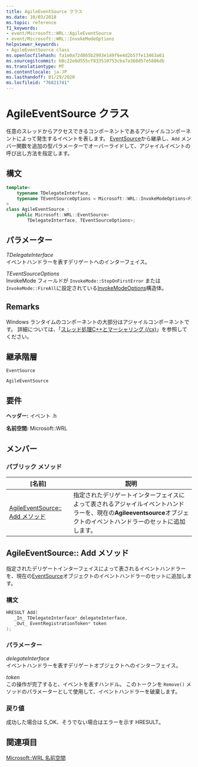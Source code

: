 ```yaml
---
title: AgileEventSource クラス
ms.date: 10/03/2018
ms.topic: reference
f1_keywords:
- event/Microsoft::WRL::AgileEventSource
- event/Microsoft::WRL::InvokeModeOptions
helpviewer_keywords:
- AgileEventSource class
ms.openlocfilehash: fa1e0a72d865b2993e149f6e4d2b57fe13463a61
ms.sourcegitcommit: b8c22e6d555cf833510753cba7a368d57e5886db
ms.translationtype: MT
ms.contentlocale: ja-JP
ms.lasthandoff: 01/29/2020
ms.locfileid: "76821741"
---
```

# <a name="agileeventsource-class"></a>AgileEventSource クラス

任意のスレッドからアクセスできるコンポーネントであるアジャイルコンポーネントによって発生するイベントを表します。 [EventSource](eventsource-class.md)から継承し、`Add` メンバー関数を追加の型パラメーターでオーバーライドして、アジャイルイベントの呼び出し方法を指定します。

## <a name="syntax"></a>構文

```cpp
template<
    typename TDelegateInterface,
    typename TEventSourceOptions = Microsoft::WRL::InvokeModeOptions<FireAll>
>
class AgileEventSource :
    public Microsoft::WRL::EventSource<
        TDelegateInterface, TEventSourceOptions>;
```

## <a name="parameters"></a>パラメーター

*TDelegateInterface*<br/>
イベントハンドラーを表すデリゲートへのインターフェイス。

*TEventSourceOptions*<br/>
InvokeMode フィールドが `InvokeMode::StopOnFirstError` または `InvokeMode::FireAll`に設定されている[InvokeModeOptions](invokemodeoptions-structure.md)構造体。

## <a name="remarks"></a>Remarks

Windows ランタイムのコンポーネントの大部分はアジャイルコンポーネントです。 詳細については、「[スレッド処理C++とマーシャリング (/cx)](../../cppcx/threading-and-marshaling-c-cx.md)」を参照してください。

## <a name="inheritance-hierarchy"></a>継承階層

`EventSource`

`AgileEventSource`

## <a name="requirements"></a>要件

**ヘッダー:** イベント .h

**名前空間:** Microsoft::WRL

## <a name="members"></a>メンバー

### <a name="public-methods"></a>パブリック メソッド

|[名前]|説明|
|----------|-----------------|
|[AgileEventSource:: Add メソッド](#add)|指定されたデリゲートインターフェイスによって表されるアジャイルイベントハンドラーを、現在の**Agileeventsource**オブジェクトのイベントハンドラーのセットに追加します。|

## <a name="add"></a>AgileEventSource:: Add メソッド

指定されたデリゲートインターフェイスによって表されるイベントハンドラーを、現在の[EventSource](eventsource-class.md)オブジェクトのイベントハンドラーのセットに追加します。

### <a name="syntax"></a>構文

```cpp
HRESULT Add(
   _In_ TDelegateInterface* delegateInterface,
   _Out_ EventRegistrationToken* token
);
```

### <a name="parameters"></a>パラメーター

*delegateInterface*<br/>
イベントハンドラーを表すデリゲートオブジェクトへのインターフェイス。

*token*<br/>
この操作が完了すると、イベントを表すハンドル。 このトークンを `Remove()` メソッドのパラメーターとして使用して、イベントハンドラーを破棄します。

### <a name="return-value"></a>戻り値

成功した場合は S_OK、そうでない場合はエラーを示す HRESULT。

## <a name="see-also"></a>関連項目

[Microsoft::WRL 名前空間](microsoft-wrl-namespace.md)